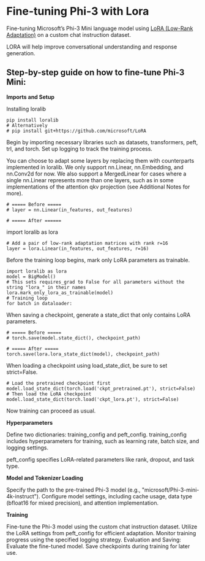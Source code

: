 # **Fine-tuning Phi-3 with Lora**

Fine-tuning Microsoft’s Phi-3 Mini language model using [LoRA (Low-Rank Adaptation)](https://github.com/microsoft/LoRA?WT.mc_id=aiml-138114-kinfeylo) on a custom chat instruction dataset. 

LORA will help improve conversational understanding and response generation. 

## Step-by-step guide on how to fine-tune Phi-3 Mini:

**Imports and Setup** 

Installing loralib

```
pip install loralib
# Alternatively
# pip install git+https://github.com/microsoft/LoRA

```

Begin by importing necessary libraries such as datasets, transformers, peft, trl, and torch.
Set up logging to track the training process.

You can choose to adapt some layers by replacing them with counterparts implemented in loralib. We only support nn.Linear, nn.Embedding, and nn.Conv2d for now. We also support a MergedLinear for cases where a single nn.Linear represents more than one layers, such as in some implementations of the attention qkv projection (see Additional Notes for more).

```
# ===== Before =====
# layer = nn.Linear(in_features, out_features)
```

```
# ===== After ======
```

import loralib as lora

```
# Add a pair of low-rank adaptation matrices with rank r=16
layer = lora.Linear(in_features, out_features, r=16)
```

Before the training loop begins, mark only LoRA parameters as trainable.

```
import loralib as lora
model = BigModel()
# This sets requires_grad to False for all parameters without the string "lora_" in their names
lora.mark_only_lora_as_trainable(model)
# Training loop
for batch in dataloader:
```

When saving a checkpoint, generate a state_dict that only contains LoRA parameters.

```
# ===== Before =====
# torch.save(model.state_dict(), checkpoint_path)
```
```
# ===== After =====
torch.save(lora.lora_state_dict(model), checkpoint_path)
```

When loading a checkpoint using load_state_dict, be sure to set strict=False.

```
# Load the pretrained checkpoint first
model.load_state_dict(torch.load('ckpt_pretrained.pt'), strict=False)
# Then load the LoRA checkpoint
model.load_state_dict(torch.load('ckpt_lora.pt'), strict=False)
```

Now training can proceed as usual.

**Hyperparameters** 

Define two dictionaries: training_config and peft_config. training_config includes hyperparameters for training, such as learning rate, batch size, and logging settings.

peft_config specifies LoRA-related parameters like rank, dropout, and task type.

**Model and Tokenizer Loading** 

Specify the path to the pre-trained Phi-3 model (e.g., "microsoft/Phi-3-mini-4k-instruct"). Configure model settings, including cache usage, data type (bfloat16 for mixed precision), and attention implementation.

**Training** 

Fine-tune the Phi-3 model using the custom chat instruction dataset. Utilize the LoRA settings from peft_config for efficient adaptation. Monitor training progress using the specified logging strategy.
Evaluation and Saving: Evaluate the fine-tuned model.
Save checkpoints during training for later use.